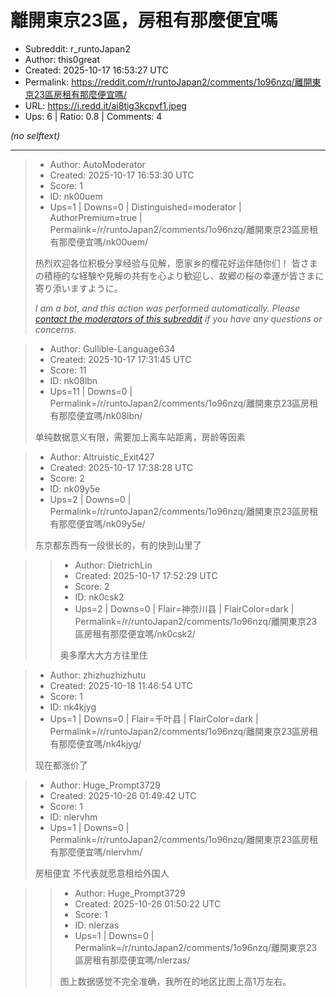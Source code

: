 # 離開東京23區，房租有那麼便宜嗎

- Subreddit: r_runtoJapan2
- Author: this0great
- Created: 2025-10-17 16:53:27 UTC
- Permalink: https://reddit.com/r/runtoJapan2/comments/1o96nzq/離開東京23區房租有那麼便宜嗎/
- URL: https://i.redd.it/ai8tig3kcpvf1.jpeg
- Ups: 6 | Ratio: 0.8 | Comments: 4

_(no selftext)_

---

> - Author: AutoModerator
> - Created: 2025-10-17 16:53:30 UTC
> - Score: 1
> - ID: nk00uem
> - Ups=1 | Downs=0 | Distinguished=moderator | AuthorPremium=true | Permalink=/r/runtoJapan2/comments/1o96nzq/離開東京23區房租有那麼便宜嗎/nk00uem/
>
> 热烈欢迎各位积极分享经验与见解，愿家乡的樱花好运伴随你们！
> 皆さまの積極的な経験や見解の共有を心より歓迎し、故郷の桜の幸運が皆さまに寄り添いますように。
> 
> *I am a bot, and this action was performed automatically. Please [contact the moderators of this subreddit](/message/compose/?to=/r/runtoJapan2) if you have any questions or concerns.*

> - Author: Gullible-Language634
> - Created: 2025-10-17 17:31:45 UTC
> - Score: 11
> - ID: nk08lbn
> - Ups=11 | Downs=0 | Permalink=/r/runtoJapan2/comments/1o96nzq/離開東京23區房租有那麼便宜嗎/nk08lbn/
>
> 单纯数据意义有限，需要加上离车站距离，房龄等因素

> - Author: Altruistic_Exit427
> - Created: 2025-10-17 17:38:28 UTC
> - Score: 2
> - ID: nk09y5e
> - Ups=2 | Downs=0 | Permalink=/r/runtoJapan2/comments/1o96nzq/離開東京23區房租有那麼便宜嗎/nk09y5e/
>
> 东京都东西有一段很长的，有的快到山里了

>> - Author: DietrichLin
>> - Created: 2025-10-17 17:52:29 UTC
>> - Score: 2
>> - ID: nk0csk2
>> - Ups=2 | Downs=0 | Flair=神奈川县 | FlairColor=dark | Permalink=/r/runtoJapan2/comments/1o96nzq/離開東京23區房租有那麼便宜嗎/nk0csk2/
>>
>> 奥多摩大大方方往里住

> - Author: zhizhuzhizhutu
> - Created: 2025-10-18 11:46:54 UTC
> - Score: 1
> - ID: nk4kjyg
> - Ups=1 | Downs=0 | Flair=千叶县 | FlairColor=dark | Permalink=/r/runtoJapan2/comments/1o96nzq/離開東京23區房租有那麼便宜嗎/nk4kjyg/
>
> 现在都涨价了

> - Author: Huge_Prompt3729
> - Created: 2025-10-26 01:49:42 UTC
> - Score: 1
> - ID: nlervhm
> - Ups=1 | Downs=0 | Permalink=/r/runtoJapan2/comments/1o96nzq/離開東京23區房租有那麼便宜嗎/nlervhm/
>
> 房租便宜 不代表就愿意租给外国人

>> - Author: Huge_Prompt3729
>> - Created: 2025-10-26 01:50:22 UTC
>> - Score: 1
>> - ID: nlerzas
>> - Ups=1 | Downs=0 | Permalink=/r/runtoJapan2/comments/1o96nzq/離開東京23區房租有那麼便宜嗎/nlerzas/
>>
>> 图上数据感觉不完全准确，我所在的地区比图上高1万左右。
